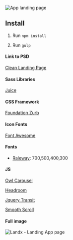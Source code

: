 
![](https://github.com/mentorkadriu/landx/blob/master/Landx-browser.jpg "App landing page")

## Install ##

1. Run `npm install`

2. Run `gulp`


#### Link to PSD

[Clean Landing Page](https://dribbble.com/shots/1325586-Free-PSD-Clean-Landing-Page)

#### Sass Libraries

[Juice](http://juicynex.us/juice/)

#### CSS Framework

[Foundation Zurb](http://foundation.zurb.com/)

#### Icon Fonts

[Font Awesome](http://fortawesome.github.io/Font-Awesome/)

#### Fonts

* [Raleway](http://www.google.com/fonts): 700,500,400,300


#### JS

[Owl Carousel](http://owlgraphic.com/owlcarousel/)

[Headroom](http://wicky.nillia.ms/headroom.js/)

[Jquery Transit](http://github.com/rstacruz/jquery.transit)

[Smooth Scroll](https://github.com/cferdinandi/smooth-scroll.git)

#### Full image

![](https://github.com/mentorkadriu/Landx/blob/master/Landx.jpg "Landx - Landing App page")